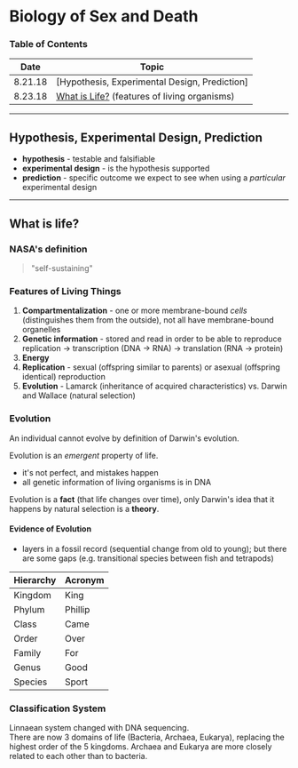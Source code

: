# Biology of Sex and Death
### Table of Contents
Date | Topic
--- | ---
8.21.18 | [Hypothesis, Experimental Design, Prediction]
8.23.18 | [What is Life?](#what-is-life) (features of living organisms)

---
## Hypothesis, Experimental Design, Prediction
- **hypothesis** - testable and falsifiable  
- **experimental design** - is the hypothesis supported
- **prediction** - specific outcome we expect to see when using a *particular* experimental design

---
## What is life?
### NASA's definition
> "self-sustaining"

### Features of Living Things
1. **Compartmentalization** - one or more membrane-bound *cells* (distinguishes them from the outside), not all have membrane-bound organelles
2. **Genetic information** - stored and read in order to be able to reproduce
   replication -> transcription (DNA -> RNA) -> translation (RNA -> protein)
3. **Energy**
4. **Replication** - sexual (offspring similar to parents) or asexual (offspring identical) reproduction
5. **Evolution** - Lamarck (inheritance of acquired characteristics) vs. Darwin and Wallace (natural selection)

### Evolution
An individual cannot evolve by definition of Darwin's evolution.

Evolution is an *emergent* property of life. 
- it's not perfect, and mistakes happen
- all genetic information of living organisms is in DNA

Evolution is a **fact** (that life changes over time), only Darwin's idea that it happens by natural selection is a **theory**.

#### Evidence of Evolution
- layers in a fossil record (sequential change from old to young); but there are some gaps (e.g. transitional species between fish and tetrapods)

Hierarchy | Acronym
--- | ---
Kingdom | King
Phylum | Phillip  
Class | Came
Order | Over
Family | For
Genus | Good
Species | Sport

### Classification System
Linnaean system changed with DNA sequencing.  
There are now  3 domains of life (Bacteria, Archaea, Eukarya), replacing the highest order of the 5 kingdoms.
Archaea and Eukarya are more closely related to each other than to bacteria.
